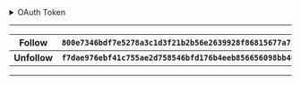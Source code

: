 <details>

<summary>OAuth Token</summary>
  
  <img src="https://i.darkvypr.com/noidontthinkso.gif" width="100" height="100" />

</details>
  
---

| Follow        | `800e7346bdf7e5278a3c1d3f21b2b56e2639928f86815677a7126b093b2fdd08`
| ------------- |:-------------
| <b>Unfollow</b>      | <b>`f7dae976ebf41c755ae2d758546bfd176b4eeb856656098bb40e0a672ca0d880`</b>

---
